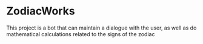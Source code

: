 # ZodiacWorks
This project is a bot that can maintain a dialogue with the user, as well as do mathematical calculations related to the signs of the zodiac
